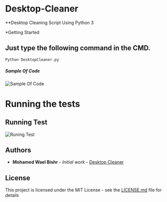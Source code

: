 # Desktop-Cleaner

**Desktop Cleaning Script Using Python 3

*Getting Started

## Just type the following command in the CMD.

```diff
Python DesktopCleaner.py 
```


##### Sample Of Code

![Sample Of Code](https://4.top4top.net/p_13832p7111.png)


# Running the tests

## Running Test

![Runing Test](https://5.top4top.net/p_1383xs4c41.gif)


## Authors

* **Mohamed Wael Bishr** - *Initial work* - [Desktop Cleaner](https://github.com/MohamedWaelBishr/Desktop-Cleaner)


## License

This project is licensed under the MIT License - see the [LICENSE.md](LICENSE.md) file for details

